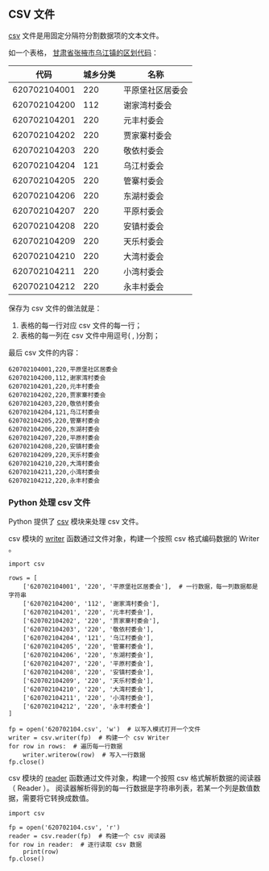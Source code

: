 ## CSV 文件 ##
[csv](https://en.wikipedia.org/wiki/Comma-separated_values) 文件是用固定分隔符分割数据项的文本文件。

如一个表格， [甘肃省张掖市乌江镇的区划代码](http://www.stats.gov.cn/tjsj/tjbz/tjyqhdmhcxhfdm/2014/62/07/02/620702104.html)：

|     代码     | 城乡分类 |       名称       |
|--------------|----------|------------------|
| 620702104001 | 220      | 平原堡社区居委会 |
| 620702104200 | 112      | 谢家湾村委会     |
| 620702104201 | 220      | 元丰村委会       |
| 620702104202 | 220      | 贾家寨村委会     |
| 620702104203 | 220      | 敬依村委会       |
| 620702104204 | 121      | 乌江村委会       |
| 620702104205 | 220      | 管寨村委会       |
| 620702104206 | 220      | 东湖村委会       |
| 620702104207 | 220      | 平原村委会       |
| 620702104208 | 220      | 安镇村委会       |
| 620702104209 | 220      | 天乐村委会       |
| 620702104210 | 220      | 大湾村委会       |
| 620702104211 | 220      | 小湾村委会       |
| 620702104212 | 220      | 永丰村委会       |

保存为 csv 文件的做法就是：

1. 表格的每一行对应 csv 文件的每一行；
2. 表格的每一列在 csv 文件中用逗号( , )分割；

最后 csv 文件的内容：

    620702104001,220,平原堡社区居委会
    620702104200,112,谢家湾村委会
    620702104201,220,元丰村委会
    620702104202,220,贾家寨村委会
    620702104203,220,敬依村委会
    620702104204,121,乌江村委会
    620702104205,220,管寨村委会
    620702104206,220,东湖村委会
    620702104207,220,平原村委会
    620702104208,220,安镇村委会
    620702104209,220,天乐村委会
    620702104210,220,大湾村委会
    620702104211,220,小湾村委会
    620702104212,220,永丰村委会

### Python 处理 csv 文件 ###
Python 提供了 [csv](https://docs.python.org/3.5/library/csv.html) 模块来处理 csv 文件。

csv 模块的 [writer](https://docs.python.org/3.5/library/csv.html#csv.writer) 函数通过文件对象，构建一个按照 csv 格式编码数据的 Writer 。

```
import csv

rows = [
    ['620702104001', '220', '平原堡社区居委会'],  # 一行数据，每一列数据都是字符串
    ['620702104200', '112', '谢家湾村委会'],
    ['620702104201', '220', '元丰村委会'],
    ['620702104202', '220', '贾家寨村委会'],
    ['620702104203', '220', '敬依村委会'],
    ['620702104204', '121', '乌江村委会'],
    ['620702104205', '220', '管寨村委会'],
    ['620702104206', '220', '东湖村委会'],
    ['620702104207', '220', '平原村委会'],
    ['620702104208', '220', '安镇村委会'],
    ['620702104209', '220', '天乐村委会'],
    ['620702104210', '220', '大湾村委会'],
    ['620702104211', '220', '小湾村委会'],
    ['620702104212', '220', '永丰村委会']
]

fp = open('620702104.csv', 'w')  # 以写入模式打开一个文件
writer = csv.writer(fp)  # 构建一个 csv Writer
for row in rows:  # 遍历每一行数据
    writer.writerow(row)  # 写入一行数据
fp.close()
```

csv 模块的 [reader](https://docs.python.org/3.5/library/csv.html#csv.reader) 函数通过文件对象，构建一个按照 csv 格式解析数据的阅读器（ Reader ）。
阅读器解析得到的每一行数据是字符串列表，若某一个列是数值数据，需要将它转换成数值。

```
import csv

fp = open('620702104.csv', 'r')
reader = csv.reader(fp)  # 构建一个 csv 阅读器
for row in reader:  # 逐行读取 csv 数据
    print(row)
fp.close()
```
